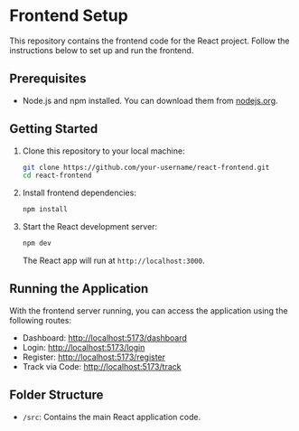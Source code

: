 # Frontend Setup

This repository contains the frontend code for the React project. Follow the instructions below to set up and run the frontend.

## Prerequisites

- Node.js and npm installed. You can download them from [nodejs.org](https://nodejs.org/).

## Getting Started

1. Clone this repository to your local machine:

   ```sh
   git clone https://github.com/your-username/react-frontend.git
   cd react-frontend `

   ```

1. Install frontend dependencies:

   ```sh
   npm install
   ```

1. Start the React development server:

   ```sh
   npm dev
   ```

   The React app will run at `http://localhost:3000`.

## Running the Application

With the frontend server running, you can access the application using the following routes:

- Dashboard: <http://localhost:5173/dashboard>
- Login: <http://localhost:5173/login>
- Register: <http://localhost:5173/register>
- Track via Code: <http://localhost:5173/track>

## Folder Structure

- `/src`: Contains the main React application code.
